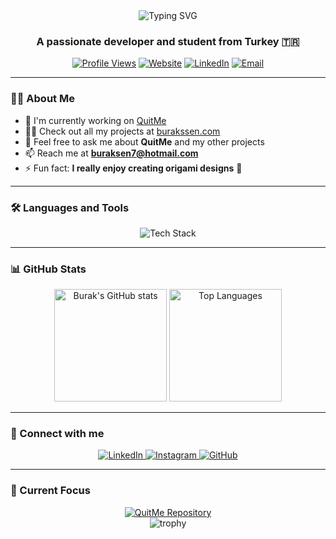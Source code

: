 <div align="center">
  <img src="https://readme-typing-svg.herokuapp.com?font=Fira+Code&weight=600&size=32&duration=3000&pause=1000&color=0969DA&center=true&vCenter=true&width=500&lines=Hi+there+%F0%9F%91%8B+I'm+Burak+%C5%9Een;A+Passionate+Developer;" alt="Typing SVG" />
</div>

<h3 align="center">A passionate developer and student from Turkey 🇹🇷</h3>

<div align="center">
  
  [![Profile Views](https://komarev.com/ghpvc/?username=burakssen&label=Profile%20views&color=0e75b6&style=flat)](https://github.com/burakssen)
  [![Website](https://img.shields.io/badge/Website-burakssen.com-blue?style=flat&logo=google-chrome)](https://www.burakssen.com)
  [![LinkedIn](https://img.shields.io/badge/LinkedIn-burak--ssen-blue?style=flat&logo=linkedin)](https://linkedin.com/in/burak-ssen)
  [![Email](https://img.shields.io/badge/Email-buraksen7%40hotmail.com-red?style=flat&logo=gmail)](mailto:buraksen7@hotmail.com)
  
</div>

---

### 👨‍💻 About Me

- 🔭 I'm currently working on [QuitMe](https://github.com/burakssen/QuitMe)
- 👨‍💻 Check out all my projects at [burakssen.com](https://www.burakssen.com)
- 💬 Feel free to ask me about **QuitMe** and my other projects
- 📫 Reach me at **buraksen7@hotmail.com**
- ⚡ Fun fact: **I really enjoy creating origami designs** 🦢

---

### 🛠️ Languages and Tools

<p align="center">
  <!-- Add your tech stack icons here -->
  <img src="https://skillicons.dev/icons?i=cpp,python,javascript,react,nodejs,mongodb,git,docker" alt="Tech Stack" />
</p>

---

### 📊 GitHub Stats

<div align="center">
  <img height="180em" src="https://github-readme-stats.vercel.app/api?username=burakssen&show_icons=true&theme=tokyonight&include_all_commits=true&count_private=true" alt="Burak's GitHub stats"/>
  <img height="180em" src="https://github-readme-stats.vercel.app/api/top-langs/?username=burakssen&layout=compact&langs_count=7&theme=tokyonight" alt="Top Languages"/>
</div>

---

### 🔗 Connect with me

<div align="center">
  <a href="https://linkedin.com/in/burak-ssen" target="_blank">
    <img src="https://img.shields.io/badge/LinkedIn-0077B5?style=for-the-badge&logo=linkedin&logoColor=white" alt="LinkedIn"/>
  </a>
  <a href="https://instagram.com/burak.ssen" target="_blank">
    <img src="https://img.shields.io/badge/Instagram-E4405F?style=for-the-badge&logo=instagram&logoColor=white" alt="Instagram"/>
  </a>
  <a href="https://github.com/burakssen" target="_blank">
    <img src="https://img.shields.io/badge/GitHub-100000?style=for-the-badge&logo=github&logoColor=white" alt="GitHub"/>
  </a>
</div>

---

### 🎯 Current Focus

<div align="center">
  <a href="https://github.com/burakssen/QuitMe">
    <img src="https://github-readme-stats.vercel.app/api/pin/?username=burakssen&repo=QuitMe&theme=tokyonight" alt="QuitMe Repository"/>
  </a>
</div>

<div align="center">
  <img src="https://github-profile-trophy.vercel.app/?username=burakssen&theme=tokyonight&column=7" alt="trophy" />
</div>

